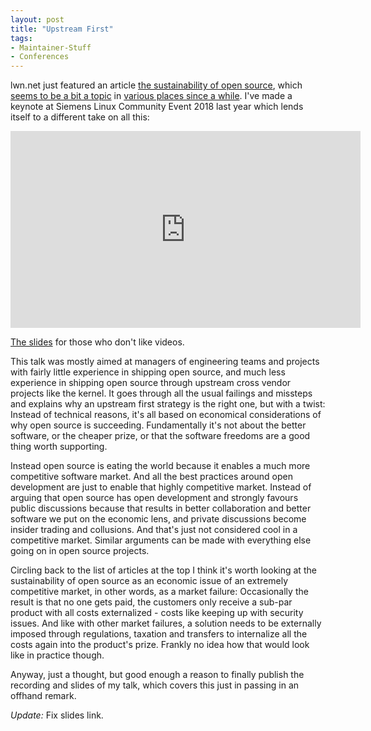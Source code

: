 ```yaml
---
layout: post
title: "Upstream First"
tags:
- Maintainer-Stuff
- Conferences
---
```

lwn.net just featured an article [the sustainability of open
source](https://lwn.net/Articles/786304/), which [seems to be a bit a
topic](https://lwn.net/Articles/783169/) in [various places since a
while](https://www.youtube.com/watch?v=W2AR1owg0ao). I've made a keynote at
Siemens Linux Community Event 2018 last year which lends itself to a different
take on all this:

<iframe width="560" height="315" src="https://www.youtube.com/embed/eJDcdYyOwko" frameborder="0" allow="accelerometer; autoplay; encrypted-media; gyroscope; picture-in-picture" allowfullscreen></iframe>

[The slides](/slides/siemens-2018.pdf) for those who don't like videos.

This talk was mostly aimed at managers of engineering teams and projects with
fairly little experience in shipping open source, and much less experience in
shipping open source through upstream cross vendor projects like the kernel. It
goes through all the usual failings and missteps and explains why an upstream
first strategy is the right one, but with a twist: Instead of technical reasons,
it's all based on economical considerations of why open source is succeeding.
Fundamentally it's not about the better software, or the cheaper prize, or that
the software freedoms are a good thing worth supporting.

Instead open source is eating the world because it enables a much more
competitive software market. And all the best practices around open development
are just to enable that highly competitive market. Instead of arguing that
open source has open development and strongly favours public discussions because
that results in better collaboration and better software we put on the economic
lens, and private discussions become insider trading and collusions. And that's
just not considered cool in a competitive market. Similar arguments can be made
with everything else going on in open source projects.

Circling back to the list of articles at the top I think it's worth looking at
the sustainability of open source as an economic issue of an extremely
competitive market, in other words, as a market failure: Occasionally the result
is that no one gets paid, the customers only receive a sub-par product with
all costs externalized - costs like keeping up with security issues. And like
with other market failures, a solution needs to be externally imposed through
regulations, taxation and transfers to internalize all the costs again into the
product's prize. Frankly no idea how that would look like in practice though.

Anyway, just a thought, but good enough a reason to finally publish the
recording and slides of my talk, which covers this just in passing in an offhand
remark.

*Update:* Fix slides link.
